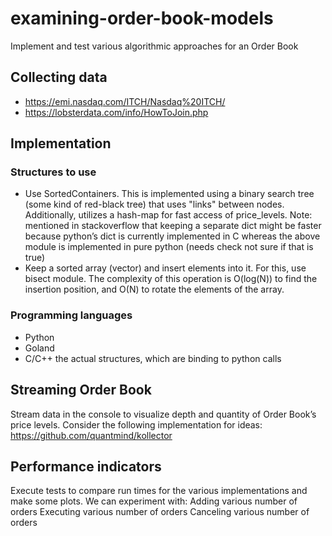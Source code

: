 # examining-order-book-models
Implement and test various algorithmic approaches for an Order Book

## Collecting data
* https://emi.nasdaq.com/ITCH/Nasdaq%20ITCH/
* https://lobsterdata.com/info/HowToJoin.php

## Implementation 

### Structures to use
* Use SortedContainers. This is implemented using a binary search tree (some kind of red-black tree) that uses "links" between nodes. Additionally, utilizes a hash-map for fast access of price_levels. Note: mentioned in stackoverflow that keeping a separate dict might be faster because python’s dict is currently implemented in C whereas the above module is implemented in pure python (needs check not sure if that is true) 
* Keep a sorted array (vector) and insert elements into it. For this, use bisect module. The complexity of this operation is O(log(N)) to find the insertion position, and O(N) to rotate the elements of the array.

### Programming languages
* Python
* Goland
* C/C++ the actual structures, which are binding to python calls

## Streaming Order Book
Stream data in the console to visualize depth and quantity of Order Book’s price levels. Consider the following implementation for ideas:
https://github.com/quantmind/kollector

## Performance indicators
Execute tests to compare run times for the various implementations and make some plots. We can experiment with:
Adding various number of orders
Executing various number of orders
Canceling various number of orders
